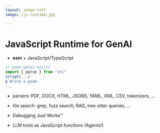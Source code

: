 ```yaml
---
layout: image-left
image: /js-runtime.jpg

---
```

# JavaScript Runtime for GenAI

-   **esm** + JavaScript/TypeScript

```js
// poem.genai.mjs/ts
import { parse } from "ini"
script(...)
$`Write a poem.`
...
```

-   parsers: PDF, DOCX, HTML, JSON5, YAML, XML, CSV, tokenizers, ...

-   file search: grep, fuzz search, RAG, tree sitter queries, ...

-   Debugging Just Works™

-   LLM tools as JavaScript functions (Agents!)
